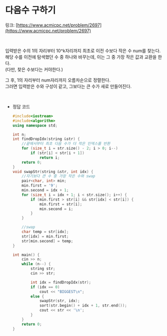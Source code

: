 # 다음수 구하기
링크: [https://www.acmicpc.net/problem/2697](https://www.acmicpc.net/problem/2697)

<br>

입력받은 수의 1의 자리부터 10^k자리까지 최초로 이전 수보다 작은 수 num를 찾는다.     
해당 수를 이전에 탐색했던 수 중 하나와 바꾸는데, 이는 그 중 가장 작은 값과 교환을 한다.    
(다만, 찾은 수보다는 커야한다.)     

그 후, 1의 자리부터 num자리까지 오름차순으로 정렬한다.    
그러면 입력받은 수와 구성이 같고, 그보다는 큰 수가 새로 만들어진다.

<br>

- 정답 코드
    ```c++
    #include<iostream>
    #include<algorithm>
    using namespace std;

    int n;
    int findDropIdx(string &str) {
        //끝에서부터 최초 다음 수가 더 작은 인덱스를 반환
        for (size_t i = str.size() - 2; i > 0; i--)
            if (str[i] < str[i + 1])
                return i;
        return 0;
    }
    void swapStr(string &str, int idx) {
        //자기보다 큰 수 중 가장 작은 수와 swap
        pair<char, int> min;
        min.first = '9';
        min.second = idx + 1;
        for (size_t i = idx + 1; i < str.size(); i++) {
            if (min.first > str[i] && str[idx] < str[i]) {
                min.first = str[i];
                min.second = i;
            }
        }

        //swap
        char temp = str[idx];
        str[idx] = min.first;
        str[min.second] = temp;
    }

    int main() {
        cin >> n;
        while (n--) {
            string str;
            cin >> str;

            int idx = findDropIdx(str);
            if (idx == 0)
                cout << "BIGGEST\n";
            else {
                swapStr(str, idx);
                sort(str.begin() + idx + 1, str.end());
                cout << str << '\n';
            }
        }
        return 0;
    }
    ```